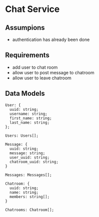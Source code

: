 # Chat Service

## Assumpions

- authentication has already been done

## Requirements

- add user to chat room
- allow user to post message to chatroom
- allow user to leave chatroom

## Data Models

```
User: {
  uuid: string;
  username: string;
  first_name: string;
  last_name: string;
};

Users: Users[];

Message: {
  uuid: string;
  message: string;
  user_uuid: string;
  chatroom_uuid: string;
}

Messages: Messages[];

Chatroom: {
  uuid: string;
  name: string;
  members: string[];
}

Chatrooms: Chatroom[];

```
